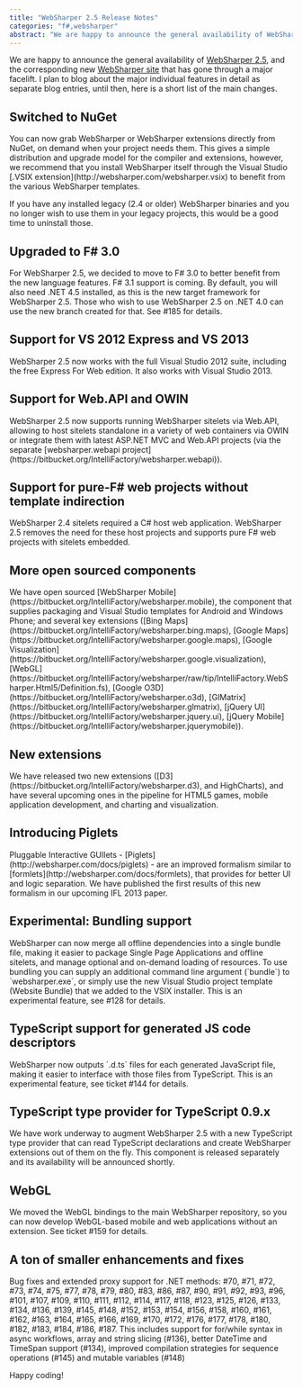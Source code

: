 ```yaml
---
title: "WebSharper 2.5 Release Notes"
categories: "f#,websharper"
abstract: "We are happy to announce the general availability of WebSharper 2.5, and the corresponding new WebSharper site that has gone through a major facelift. I plan to blog about the major individual features in detail as separate blog entries, until then, here is a short list of the main changes."
---
```

We are happy to announce the general availability of [WebSharper 2.5](http://websharper.com/downloads), and the corresponding new [WebSharper site](http://websharper.com) that has gone through a major facelift. I plan to blog about the major individual features in detail as separate blog entries, until then, here is a short list of the main changes.

<h2>Switched to NuGet</h2>
You can now grab WebSharper or WebSharper extensions directly from NuGet, on demand when your project needs them. This gives a simple distribution and upgrade model for the compiler and extensions, however, we recommend that you install WebSharper itself through the Visual Studio [.VSIX extension](http://websharper.com/websharper.vsix) to benefit from the various WebSharper templates.

If you have any installed legacy (2.4 or older) WebSharper binaries and you no longer wish to use them in your legacy projects, this would be a good time to uninstall those.

<h2>Upgraded to F# 3.0</h2>
For WebSharper 2.5, we decided to move to F# 3.0 to better benefit from the new language features. F# 3.1 support is coming. By default, you will also need .NET 4.5 installed, as this is the new target framework for WebSharper 2.5. Those who wish to use WebSharper 2.5 on .NET 4.0 can use the new branch created for that. See #185 for details.

<h2>Support for VS 2012 Express and VS 2013</h2>
WebSharper 2.5 now works with the full Visual Studio 2012 suite, including the free Express For Web edition. It also works with Visual Studio 2013.

<h2>Support for Web.API and OWIN</h2>
WebSharper 2.5 now supports running WebSharper sitelets via Web.API, allowing to host sitelets standalone in a variety of web containers via OWIN or integrate them with latest ASP.NET MVC and Web.API projects (via the separate [websharper.webapi project](https://bitbucket.org/IntelliFactory/websharper.webapi)).

<h2>Support for pure-F# web projects without template indirection</h2>
WebSharper 2.4 sitelets required a C# host web application. WebSharper 2.5 removes the need for these host projects and supports pure F# web projects with sitelets embedded.

<h2>More open sourced components</h2>
We have open sourced [WebSharper Mobile](https://bitbucket.org/IntelliFactory/websharper.mobile), the component that supplies packaging and Visual Studio templates for Android and Windows Phone; and several key extensions ([Bing Maps](https://bitbucket.org/IntelliFactory/websharper.bing.maps), [Google Maps](https://bitbucket.org/IntelliFactory/websharper.google.maps), [Google Visualization](https://bitbucket.org/IntelliFactory/websharper.google.visualization), [WebGL](https://bitbucket.org/IntelliFactory/websharper/raw/tip/IntelliFactory.WebSharper.Html5/Definition.fs), [Google O3D](https://bitbucket.org/IntelliFactory/websharper.o3d), [GlMatrix](https://bitbucket.org/IntelliFactory/websharper.glmatrix), [jQuery UI](https://bitbucket.org/IntelliFactory/websharper.jquery.ui), [jQuery Mobile](https://bitbucket.org/IntelliFactory/websharper.jquerymobile)).

<h2>New extensions</h2>
We have released two new extensions ([D3](https://bitbucket.org/IntelliFactory/websharper.d3), and HighCharts), and have several upcoming ones in the pipeline for HTML5 games, mobile application development, and charting and visualization.

<h2>Introducing Piglets</h2>
Pluggable Interactive GUIlets - [Piglets](http://websharper.com/docs/piglets) - are an improved formalism similar to [formlets](http://websharper.com/docs/formlets), that provides for better UI and logic separation. We have published the first results of this new formalism in our upcoming IFL 2013 paper.

<h2>Experimental: Bundling support</h2>
WebSharper can now merge all offline dependencies into a single bundle file, making it easier to package Single Page Applications and offline sitelets, and manage optional and on-demand loading of resources. To use bundling you can supply an additional command line argument (`bundle`) to `websharper.exe`, or simply use the new Visual Studio project template (Website Bundle) that we added to the VSIX installer. This is an experimental feature, see #128 for details.

<h2>TypeScript support for generated JS code descriptors</h2>
WebSharper now outputs `.d.ts` files for each generated JavaScript file, making it easier to interface with those files from TypeScript. This is an experimental feature, see ticket #144 for details.

<h2>TypeScript type provider for TypeScript 0.9.x</h2>
We have work underway to augment WebSharper 2.5 with a new TypeScript type provider that can read TypeScript declarations and create WebSharper extensions out of them on the fly. This component is released separately and its availability will be announced shortly.

<h2>WebGL</h2>
We moved the WebGL bindings to the main WebSharper repository, so you can now develop WebGL-based mobile and web applications without an extension. See ticket #159 for details.

<h2>A ton of smaller enhancements and fixes</h2>
Bug fixes and extended proxy support for .NET methods: #70, #71, #72, #73, #74, #75, #77, #78, #79, #80, #83, #86, #87, #90, #91, #92, #93, #96, #101, #107, #109, #110, #111, #112, #114, #117, #118, #123, #125, #126, #133, #134, #136, #139, #145, #148, #152, #153, #154, #156, #158, #160, #161, #162, #163, #164, #165, #166, #169, #170, #172, #176, #177, #178, #180, #182, #183, #184, #186, #187. This includes support for for/while syntax in async workflows, array and string slicing (#136), better DateTime and TimeSpan support (#134), improved compilation strategies for sequence operations (#145) and mutable variables (#148)

Happy coding!